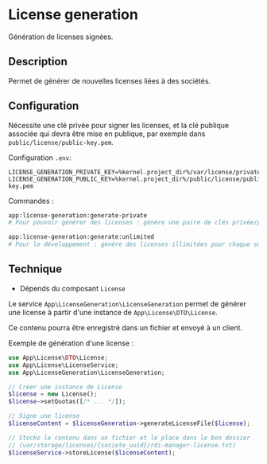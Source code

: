 # License generation

Génération de licenses signées.

## Description

Permet de générer de nouvelles licenses liées à des sociétés.

## Configuration

Nécessite une clé privée pour signer les licenses, et la clé publique associée
qui devra être mise en publique, par exemple dans `public/license/public-key.pem`.

Configuration `.env`:

```
LICENSE_GENERATION_PRIVATE_KEY=%kernel.project_dir%/var/license/private.pem
LICENSE_GENERATION_PUBLIC_KEY=%kernel.project_dir%/public/license/public-key.pem
```

Commandes :

``` bash
app:license-generation:generate-private
# Pour pouvoir générer des licenses : génère une paire de clés privée/publique.

app:license-generation:generate:unlimited
# Pour le développement : génère des licenses illimitées pour chaque société.
```

## Technique

- Dépends du composant `License`

Le service `App\LicenseGeneration\LicenseGeneration` permet de générer
une license à partir d'une instance de `App\License\DTO\License`.

Ce contenu pourra être enregistré dans un fichier et envoyé à un client.

Exemple de génération d'une license :

``` php
use App\License\DTO\License;
use App\License\LicenseService;
use App\LicenseGeneration\LicenseGeneration;

// Créer une instance de License
$license = new License();
$license->setQuotas([/* ... */]);

// Signe une license
$licenseContent = $licenseGeneration->generateLicenseFile($license);

// Stocke le contenu dans un fichier et le place dans le bon dossier
// (var/storage/licenses/{societe_uuid}/rdi-manager-license.txt)
$licenseService->storeLicense($licenseContent);
```

